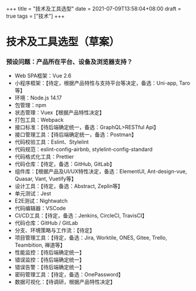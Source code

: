 +++
title = "技术及工具选型"
date = 2021-07-09T13:58:04+08:00
draft = true
tags = ["技术"]
+++

# 技术及工具选型（草案）

### 预设问题：产品所在平台、设备及浏览器支持？

- Web SPA框架：Vue 2.6
- 小程序框架：【待定，根据产品特性与支持平台等决定，备选：Uni-app, Taro等】
- 环境：Node.js 14.17
- 包管理：npm
- 状态管理：Vuex【根据产品特性决定】
- 打包工具：Webpack
- 接口标准：【待后端确定统一，备选：GraphQL>RESTful Api】
- 接口管理工具：【待后端确定统一，备选：Postman】
- 代码校验工具：Eslint、Stylelint
- 代码规范：eslint-config-airbnb, stylelint-config-standard
- 代码格式化工具：Prettier
- 代码仓库：【待定，备选：GitHub, GitLab】
- 组件库：【根据产品及UI/UX特性决定，备选：ElementUI, Ant-design-vue, Quasar, Vant, Vuetify等】
- 设计工具：【待定，备选：Abstract, Zeplin等】
- 单元测试：Jest
- E2E测试：Nightwatch
- 代码编辑器：VSCode
- CI/CD工具：【待定，备选：Jenkins, CircleCI, TravisCI】
- 代码仓库：GitHub / GitLab
- 分支、环境策略与工作流：【待定】
- 项目管理工具：【待定，备选：Jira, Worktile, ONES, Gitee, Trello, Teambition, 禅道等】
- 性能监控：【待后端确定统一】
- 错误监控：【待后端确定统一】
- 错误告警：【待后端确定统一】
- 密码管理工具：【待定，备选：OnePassword】
- 数据可视化：【待调研，根据产品特性决定】

